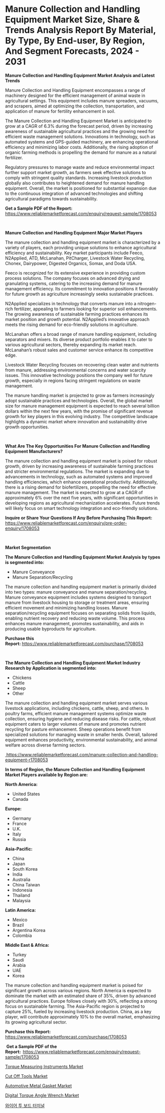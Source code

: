 <p><h1>Manure Collection and Handling Equipment Market Size, Share & Trends Analysis Report By Material, By Type, By End-user, By Region, And Segment Forecasts, 2024 - 2031</h1></p><p><strong>Manure Collection and Handling Equipment Market Analysis and Latest Trends</strong></p>
<p><p>Manure Collection and Handling Equipment encompasses a range of machinery designed for the efficient management of animal waste in agricultural settings. This equipment includes manure spreaders, vacuums, and scrapers, aimed at optimizing the collection, transportation, and application of manure for fertility enhancement in soil.</p><p>The Manure Collection and Handling Equipment Market is anticipated to grow at a CAGR of 6.3% during the forecast period, driven by increasing awareness of sustainable agricultural practices and the growing need for efficient waste management solutions. Innovations in technology, such as automated systems and GPS-guided machinery, are enhancing operational efficiency and minimizing labor costs. Additionally, the rising adoption of organic farming methods is propelling the demand for manure as a natural fertilizer. </p><p>Regulatory pressures to manage waste and reduce environmental impact further support market growth, as farmers seek effective solutions to comply with stringent quality standards. Increasing livestock production globally also contributes to heightened demand for manure handling equipment. Overall, the market is positioned for substantial expansion due to the continuous integration of advanced technologies and shifting agricultural paradigms towards sustainability.</p></p>
<p><strong>Get a Sample PDF of the Report:&nbsp;</strong> <a href="https://www.reliablemarketforecast.com/enquiry/request-sample/1708053?utm_campaign=1080&utm_medium=2&utm_source=Github&utm_content=ia&utm_term=18122024&utm_id=manure-collection-and-handling-equipment">https://www.reliablemarketforecast.com/enquiry/request-sample/1708053</a></p>
<p>&nbsp;</p>
<p><strong>Manure Collection and Handling Equipment Major Market Players</strong></p>
<p><p>The manure collection and handling equipment market is characterized by a variety of players, each providing unique solutions to enhance agricultural efficiency and sustainability. Key market participants include Feeco, N2Applied, ATD, McLanahan, PitCharger, Livestock Water Recycling, Chonex, Dairypower, Digested Organics, Somax, and Doda USA.</p><p>Feeco is recognized for its extensive experience in providing custom process solutions. The company focuses on advanced drying and granulating systems, catering to the increasing demand for manure management efficiency. Its commitment to innovation positions it favorably for future growth as agriculture increasingly seeks sustainable practices.</p><p>N2Applied specializes in technology that converts manure into a nitrogen-rich fertilizer, appealing to farmers looking for superior soil enhancements. The growing awareness of sustainable farming practices enhances its market position and growth potential. N2Applied’s innovative approach meets the rising demand for eco-friendly solutions in agriculture.</p><p>McLanahan offers a broad range of manure handling equipment, including separators and mixers. Its diverse product portfolio enables it to cater to various agricultural sectors, thereby expanding its market reach. McLanahan’s robust sales and customer service enhance its competitive edge.</p><p>Livestock Water Recycling focuses on recovering clean water and nutrients from manure, addressing environmental concerns and water scarcity issues. This innovative technology positions the company well for future growth, especially in regions facing stringent regulations on waste management.</p><p>The manure handling market is projected to grow as farmers increasingly adopt sustainable practices and technologies. Overall, the global market size for manure management equipment is expected to reach several billion dollars within the next few years, with the promise of significant revenue growth for key players in this evolving industry. The competitive landscape highlights a dynamic market where innovation and sustainability drive growth opportunities.</p></p>
<p>&nbsp;</p>
<p><strong>What Are The Key Opportunities For Manure Collection and Handling Equipment Manufacturers?</strong></p>
<p><p>The manure collection and handling equipment market is poised for robust growth, driven by increasing awareness of sustainable farming practices and stricter environmental regulations. The market is expanding due to advancements in technology, such as automated systems and improved handling efficiencies, which enhance operational productivity. Additionally, there is a rising demand for biofertilizers, propelling the need for effective manure management. The market is expected to grow at a CAGR of approximately 6% over the next five years, with significant opportunities in developing regions as agricultural mechanization accelerates. Future trends will likely focus on smart technology integration and eco-friendly solutions.</p></p>
<p><strong>Inquire or Share Your Questions If Any Before Purchasing This Report:</strong> <a href="https://www.reliablemarketforecast.com/enquiry/pre-order-enquiry/1708053?utm_campaign=1080&utm_medium=2&utm_source=Github&utm_content=ia&utm_term=18122024&utm_id=manure-collection-and-handling-equipment">https://www.reliablemarketforecast.com/enquiry/pre-order-enquiry/1708053</a></p>
<p>&nbsp;</p>
<p><strong>Market Segmentation</strong></p>
<p><strong>The Manure Collection and Handling Equipment Market Analysis by types is segmented into:</strong></p>
<p><ul><li>Manure Conveyance</li><li>Manure Separation/Recycling</li></ul></p>
<p><p>The manure collection and handling equipment market is primarily divided into two types: manure conveyance and manure separation/recycling. Manure conveyance equipment includes systems designed to transport manure from livestock housing to storage or treatment areas, ensuring efficient movement and minimizing handling losses. Manure separation/recycling equipment focuses on separating solids from liquids, enabling nutrient recovery and reducing waste volume. This process enhances manure management, promotes sustainability, and aids in producing usable byproducts for agriculture.</p></p>
<p><strong>Purchase this Report:&nbsp;</strong><a href="https://www.reliablemarketforecast.com/purchase/1708053?utm_campaign=1080&utm_medium=2&utm_source=Github&utm_content=ia&utm_term=18122024&utm_id=manure-collection-and-handling-equipment">https://www.reliablemarketforecast.com/purchase/1708053</a></p>
<p>&nbsp;</p>
<p><strong>The Manure Collection and Handling Equipment Market Industry Research by Application is segmented into:</strong></p>
<p><ul><li>Chickens</li><li>Cattle</li><li>Sheep</li><li>Other</li></ul></p>
<p><p>The manure collection and handling equipment market serves various livestock applications, including chickens, cattle, sheep, and others. In poultry farms, efficient manure management systems optimize waste collection, ensuring hygiene and reducing disease risks. For cattle, robust equipment caters to larger volumes of manure and promotes nutrient recycling for pasture enhancement. Sheep operations benefit from specialized solutions for managing waste in smaller herds. Overall, tailored equipment enhances productivity, environmental sustainability, and animal welfare across diverse farming sectors.</p></p>
<p><a href="https://www.reliablemarketforecast.com/manure-collection-and-handling-equipment-r1708053?utm_campaign=1080&utm_medium=2&utm_source=Github&utm_content=ia&utm_term=18122024&utm_id=manure-collection-and-handling-equipment">&nbsp;https://www.reliablemarketforecast.com/manure-collection-and-handling-equipment-r1708053</a></p>
<p><strong>In terms of Region, the Manure Collection and Handling Equipment Market Players available by Region are:</strong></p>
<p>
    <p> <strong> North America: </strong>
        <ul>
            <li>United States</li>
            <li>Canada</li>
        </ul>
        </p> 
    <p> <strong> Europe: </strong>
        <ul>
            <li>Germany</li>
            <li>France</li>
            <li>U.K.</li>
            <li>Italy</li>
            <li>Russia</li>
        </ul>
        </p> 
    <p> <strong> Asia-Pacific: </strong>
        <ul>
            <li>China</li>
            <li>Japan</li>
            <li>South Korea</li>
            <li>India</li>
            <li>Australia</li>
            <li>China Taiwan</li>
            <li>Indonesia</li>
            <li>Thailand</li>
            <li>Malaysia</li>
        </ul>
        </p> 
    <p> <strong> Latin America: </strong>
        <ul>
            <li>Mexico</li>
            <li>Brazil</li>
            <li>Argentina Korea</li>
            <li>Colombia</li>
        </ul>
        </p> 
    <p> <strong> Middle East & Africa: </strong>
        <ul>
            <li>Turkey</li>
            <li>Saudi</li>
            <li>Arabia</li>
            <li>UAE</li>
            <li>Korea</li>
        </ul>
    </p>
    </p>
<p><p>The manure collection and handling equipment market is poised for significant growth across various regions. North America is expected to dominate the market with an estimated share of 35%, driven by advanced agricultural practices. Europe follows closely with 30%, reflecting a strong focus on sustainable farming. The Asia-Pacific region is projected to capture 25%, fueled by increasing livestock production. China, as a key player, will contribute approximately 10% to the overall market, emphasizing its growing agricultural sector.</p></p>
<p><strong>Purchase this Report: </strong><a href="https://www.reliablemarketforecast.com/purchase/1708053?utm_campaign=1080&utm_medium=2&utm_source=Github&utm_content=ia&utm_term=18122024&utm_id=manure-collection-and-handling-equipment">https://www.reliablemarketforecast.com/purchase/1708053</a></p>
<p>&nbsp;<strong>Get a Sample PDF of the Report:&nbsp;&nbsp;</strong><a href="https://www.reliablemarketforecast.com/enquiry/request-sample/1708053?utm_campaign=1080&utm_medium=2&utm_source=Github&utm_content=ia&utm_term=18122024&utm_id=manure-collection-and-handling-equipment">https://www.reliablemarketforecast.com/enquiry/request-sample/1708053</a></p>
<p><strong></strong></p>
<p><p><a href="https://www.linkedin.com/pulse/projected-growth-revenue-torque-measuring-instruments-market-bhyof?utm_campaign=1080&utm_medium=2&utm_source=Github&utm_content=ia&utm_term=18122024&utm_id=manure-collection-and-handling-equipment">Torque Measuring Instruments Market</a></p><p><a href="https://www.linkedin.com/pulse/key-trends-revenue-potential-global-cut-off-tools-market-3cn9f?utm_campaign=1080&utm_medium=2&utm_source=Github&utm_content=ia&utm_term=18122024&utm_id=manure-collection-and-handling-equipment">Cut Off Tools Market</a></p><p><a href="https://github.com/gdfhhhj/Market-Research-Report-List-7/blob/main/automotive-metal-gasket-market.md?utm_campaign=1080&utm_medium=2&utm_source=Github&utm_content=ia&utm_term=18122024&utm_id=manure-collection-and-handling-equipment">Automotive Metal Gasket Market</a></p><p><a href="https://www.linkedin.com/pulse/digital-torque-angle-wrench-market-outlook-2024-2031-projected-j8ozf?utm_campaign=1080&utm_medium=2&utm_source=Github&utm_content=ia&utm_term=18122024&utm_id=manure-collection-and-handling-equipment">Digital Torque Angle Wrench Market</a></p><p><a href="https://github.com/sougarounis/Market-Research-Report-List-6/blob/main/523675528327.md?utm_campaign=1080&utm_medium=2&utm_source=Github&utm_content=ia&utm_term=18122024&utm_id=manure-collection-and-handling-equipment">와이어 투 보드 터미널</a></p></p>